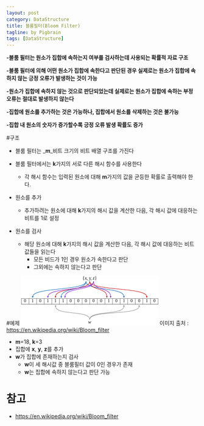 ```yaml
---
layout: post
category: DataStructure
title: 블룸필터(Bloom Filter)
tagline: by Pigbrain
tags: [DataStructure]
---
```


<!--more-->

**-블룸 필터는 원소가 집합에 속하는지 여부를 검사하는데 사용되는 확률적 자료 구조**  

**-블룸 필터에 의해 어떤 원소가 집합에 속한다고 판단된 경우 실제로는 원소가 집합에 속하지 않는 긍정 오류가 발생하는 것이 가능**  

**-원소가 집합에 속하지 않는 것으로 판단되었는데 실제로는 원소가 집합에 속하는 부정 오류는 절대로 발생하지 않는다**  

**-집합에 원소를 추가하는 것은 가능하나, 집합에서 원소를 삭제하는 것은 불가능**  

**-집합 내 원소의 숫자가 증가할수록 긍정 오류 발생 확률도 증가**  


#구조
* 블룸 필터는 _**m**_비트 크기의 비트 배열 구조를 가진다
* 블룸 필터에서는 **k**가지의 서로 다른 해시 함수를 사용한다
	* 각 해시 함수는 입력된 원소에 대해 **m**가지의 값을 균등한 확률로 출력해야 한다.  

* 원소를 추가
	* 추가하려는 원소에 대해 **k**가지의 해시 값을 계산한 다음, 각 해시 값에 대응하는 비트를 1로 설정
* 원소를 검사
	* 해당 원소에 대해 **k**가지의 해시 값을 계산한 다음, 각 해시 값에 대응하는 비트값들을 읽는다
		* 모든 비드가 1인 경우 원소가 속한다고 판단
		* 그외에는 속하지 않는다고 판단  

#예제
<img src="/assets/themes/Snail/img/DataStructure/BloomFilter/360px-Bloom_filter.png" alt="">
이미지 출처 : https://en.wikipedia.org/wiki/Bloom_filter  
 
* **m**=18, **k**=3
* 집합에 **x**, **y**, **z**를 추가
* **w**가 집합에 존재하는지 검사
	* **w**이 세 해시값 중 블룸필터 값이 0인 경우가 존재
	* **w**는 집합에 속하지 않는다고 판단 가능

# 참고
* https://en.wikipedia.org/wiki/Bloom_filter

